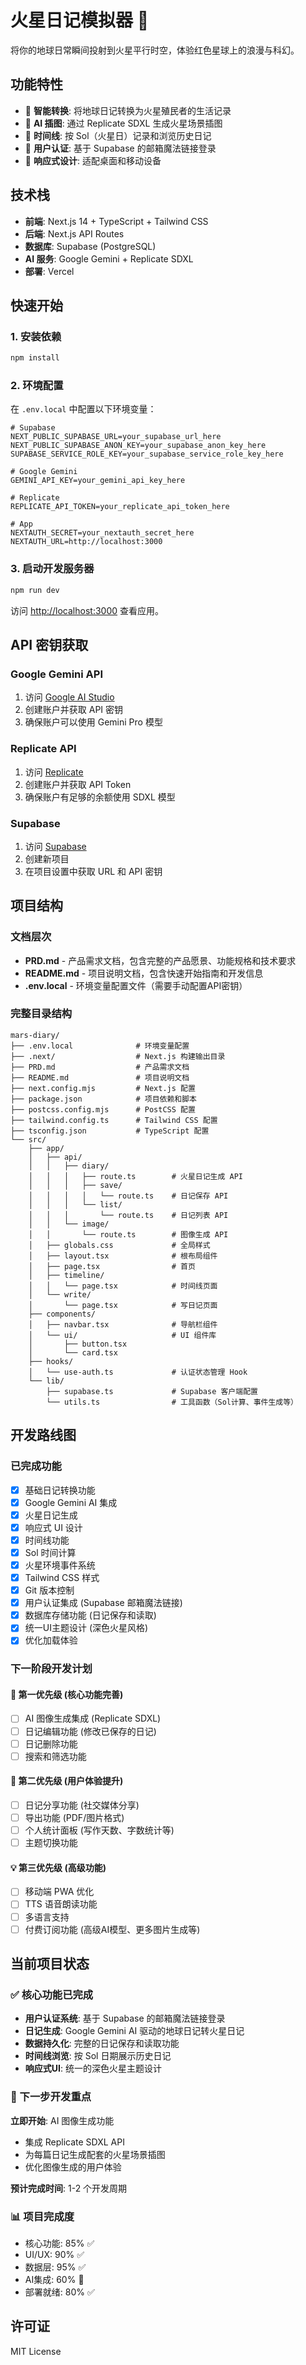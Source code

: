 # 火星日记模拟器 🚀

将你的地球日常瞬间投射到火星平行时空，体验红色星球上的浪漫与科幻。

## 功能特性

- 🤖 **智能转换**: 将地球日记转换为火星殖民者的生活记录
- 🎨 **AI 插图**: 通过 Replicate SDXL 生成火星场景插图
- 📅 **时间线**: 按 Sol（火星日）记录和浏览历史日记
- 🔐 **用户认证**: 基于 Supabase 的邮箱魔法链接登录
- 📱 **响应式设计**: 适配桌面和移动设备

## 技术栈

- **前端**: Next.js 14 + TypeScript + Tailwind CSS
- **后端**: Next.js API Routes
- **数据库**: Supabase (PostgreSQL)
- **AI 服务**: Google Gemini + Replicate SDXL
- **部署**: Vercel

## 快速开始

### 1. 安装依赖

```bash
npm install
```

### 2. 环境配置

在 `.env.local` 中配置以下环境变量：

```env
# Supabase
NEXT_PUBLIC_SUPABASE_URL=your_supabase_url_here
NEXT_PUBLIC_SUPABASE_ANON_KEY=your_supabase_anon_key_here
SUPABASE_SERVICE_ROLE_KEY=your_supabase_service_role_key_here

# Google Gemini
GEMINI_API_KEY=your_gemini_api_key_here

# Replicate
REPLICATE_API_TOKEN=your_replicate_api_token_here

# App
NEXTAUTH_SECRET=your_nextauth_secret_here
NEXTAUTH_URL=http://localhost:3000
```

### 3. 启动开发服务器

```bash
npm run dev
```

访问 [http://localhost:3000](http://localhost:3000) 查看应用。

## API 密钥获取

### Google Gemini API
1. 访问 [Google AI Studio](https://makersuite.google.com/)
2. 创建账户并获取 API 密钥
3. 确保账户可以使用 Gemini Pro 模型

### Replicate API
1. 访问 [Replicate](https://replicate.com/)
2. 创建账户并获取 API Token
3. 确保账户有足够的余额使用 SDXL 模型

### Supabase
1. 访问 [Supabase](https://supabase.com/)
2. 创建新项目
3. 在项目设置中获取 URL 和 API 密钥

## 项目结构

### 文档层次
- **PRD.md** - 产品需求文档，包含完整的产品愿景、功能规格和技术要求
- **README.md** - 项目说明文档，包含快速开始指南和开发信息
- **.env.local** - 环境变量配置文件（需要手动配置API密钥）

### 完整目录结构

```
mars-diary/
├── .env.local              # 环境变量配置
├── .next/                  # Next.js 构建输出目录
├── PRD.md                  # 产品需求文档
├── README.md               # 项目说明文档
├── next.config.mjs         # Next.js 配置
├── package.json            # 项目依赖和脚本
├── postcss.config.mjs      # PostCSS 配置
├── tailwind.config.ts      # Tailwind CSS 配置
├── tsconfig.json           # TypeScript 配置
└── src/
    ├── app/
    │   ├── api/
    │   │   ├── diary/
    │   │   │   ├── route.ts        # 火星日记生成 API
    │   │   │   ├── save/
    │   │   │   │   └── route.ts    # 日记保存 API
    │   │   │   └── list/
    │   │   │       └── route.ts    # 日记列表 API
    │   │   └── image/
    │   │       └── route.ts        # 图像生成 API
    │   ├── globals.css             # 全局样式
    │   ├── layout.tsx              # 根布局组件
    │   ├── page.tsx                # 首页
    │   ├── timeline/
    │   │   └── page.tsx            # 时间线页面
    │   └── write/
    │       └── page.tsx            # 写日记页面
    ├── components/
    │   ├── navbar.tsx              # 导航栏组件
    │   └── ui/                     # UI 组件库
    │       ├── button.tsx
    │       └── card.tsx
    ├── hooks/
    │   └── use-auth.ts             # 认证状态管理 Hook
    └── lib/
        ├── supabase.ts             # Supabase 客户端配置
        └── utils.ts                # 工具函数（Sol计算、事件生成等）
```

## 开发路线图

### 已完成功能
- [x] 基础日记转换功能
- [x] Google Gemini AI 集成
- [x] 火星日记生成
- [x] 响应式 UI 设计
- [x] 时间线功能
- [x] Sol 时间计算
- [x] 火星环境事件系统
- [x] Tailwind CSS 样式
- [x] Git 版本控制
- [x] 用户认证集成 (Supabase 邮箱魔法链接)
- [x] 数据库存储功能 (日记保存和读取)
- [x] 统一UI主题设计 (深色火星风格)
- [x] 优化加载体验

### 下一阶段开发计划

#### 🎯 第一优先级 (核心功能完善)
- [ ] AI 图像生成集成 (Replicate SDXL)
- [ ] 日记编辑功能 (修改已保存的日记)
- [ ] 日记删除功能
- [ ] 搜索和筛选功能

#### 🚀 第二优先级 (用户体验提升)
- [ ] 日记分享功能 (社交媒体分享)
- [ ] 导出功能 (PDF/图片格式)
- [ ] 个人统计面板 (写作天数、字数统计等)
- [ ] 主题切换功能

#### 💡 第三优先级 (高级功能)
- [ ] 移动端 PWA 优化
- [ ] TTS 语音朗读功能
- [ ] 多语言支持
- [ ] 付费订阅功能 (高级AI模型、更多图片生成等)

## 当前项目状态

### ✅ 核心功能已完成
- **用户认证系统**: 基于 Supabase 的邮箱魔法链接登录
- **日记生成**: Google Gemini AI 驱动的地球日记转火星日记
- **数据持久化**: 完整的日记保存和读取功能
- **时间线浏览**: 按 Sol 日期展示历史日记
- **响应式UI**: 统一的深色火星主题设计

### 🎯 下一步开发重点

**立即开始**: AI 图像生成功能
- 集成 Replicate SDXL API
- 为每篇日记生成配套的火星场景插图
- 优化图像生成的用户体验

**预计完成时间**: 1-2 个开发周期

### 📊 项目完成度
- 核心功能: 85% ✅
- UI/UX: 90% ✅  
- 数据层: 95% ✅
- AI集成: 60% 🔄
- 部署就绪: 80% ✅

## 许可证

MIT License

